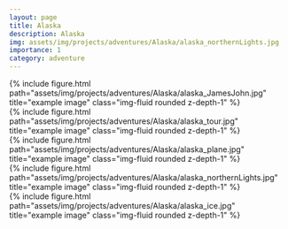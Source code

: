 ```yaml
---
layout: page
title: Alaska
description: Alaska
img: assets/img/projects/adventures/Alaska/alaska_northernLights.jpg
importance: 1
category: adventure
---
```


<div class="row">
    <div class="col-sm mt-3 mt-md-0">
        {% include figure.html path="assets/img/projects/adventures/Alaska/alaska_JamesJohn.jpg" title="example image" class="img-fluid rounded z-depth-1" %}
    </div>
    <div class="col-sm mt-3 mt-md-0">
        {% include figure.html path="assets/img/projects/adventures/Alaska/alaska_tour.jpg" title="example image" class="img-fluid rounded z-depth-1" %}
    </div>
    <div class="col-sm mt-3 mt-md-0">
        {% include figure.html path="assets/img/projects/adventures/Alaska/alaska_plane.jpg" title="example image" class="img-fluid rounded z-depth-1" %}
    </div>
</div>

<div class="row justify-content-sm-center">
    <div class="col-sm-8 mt-3 mt-md-0">
        {% include figure.html path="assets/img/projects/adventures/Alaska/alaska_northernLights.jpg" title="example image" class="img-fluid rounded z-depth-1" %}
    </div>
</div>

<div class="row justify-content-sm-center">
    <div class="col-sm-8 mt-3 mt-md-0">
        {% include figure.html path="assets/img/projects/adventures/Alaska/alaska_ice.jpg" title="example image" class="img-fluid rounded z-depth-1" %}
    </div>
</div>


